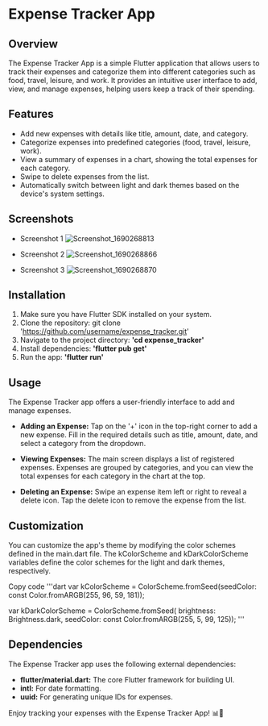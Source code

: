 # Expense Tracker App

## Overview

The Expense Tracker App is a simple Flutter application that allows users to track their expenses and categorize them into different categories such as food, travel, leisure, and work. It provides an intuitive user interface to add, view, and manage expenses, helping users keep a track of their spending.

## Features

- Add new expenses with details like title, amount, date, and category.
- Categorize expenses into predefined categories (food, travel, leisure, work).
- View a summary of expenses in a chart, showing the total expenses for each category.
- Swipe to delete expenses from the list.
- Automatically switch between light and dark themes based on the device's system settings.

## Screenshots

- Screenshot 1
  ![Screenshot_1690268813](https://github.com/Navid-Rahman/Expense-Tracker-Flutter/assets/77515075/82d2b152-5da7-4eac-bbc1-ad40d18a7a6c)

- Screenshot 2
  ![Screenshot_1690268866](https://github.com/Navid-Rahman/Expense-Tracker-Flutter/assets/77515075/450c235f-d619-4f4a-826c-a05a57b1e2d2)

- Screenshot 3
  ![Screenshot_1690268870](https://github.com/Navid-Rahman/Expense-Tracker-Flutter/assets/77515075/8dca7457-0465-477d-8171-24c11a12d146)


## Installation

1. Make sure you have Flutter SDK installed on your system.
2. Clone the repository: git clone 'https://github.com/username/expense_tracker.git'
3. Navigate to the project directory: **'cd expense_tracker'**
4. Install dependencies: **'flutter pub get'**
5. Run the app: **'flutter run'**

## Usage

The Expense Tracker app offers a user-friendly interface to add and manage expenses.

- **Adding an Expense:** Tap on the '+' icon in the top-right corner to add a new expense. Fill in the required details such as title, amount, date, and select a category from the dropdown.

- **Viewing Expenses:** The main screen displays a list of registered expenses. Expenses are grouped by categories, and you can view the total expenses for each category in the chart at the top.

- **Deleting an Expense:** Swipe an expense item left or right to reveal a delete icon. Tap the delete icon to remove the expense from the list.

## Customization

You can customize the app's theme by modifying the color schemes defined in the main.dart file. The kColorScheme and kDarkColorScheme variables define the color schemes for the light and dark themes, respectively.

Copy code
'''dart
var kColorScheme =
ColorScheme.fromSeed(seedColor: const Color.fromARGB(255, 96, 59, 181));

var kDarkColorScheme = ColorScheme.fromSeed(
brightness: Brightness.dark,
seedColor: const Color.fromARGB(255, 5, 99, 125));
'''

## Dependencies

The Expense Tracker app uses the following external dependencies:

- **flutter/material.dart:** The core Flutter framework for building UI.
- **intl:** For date formatting.
- **uuid:** For generating unique IDs for expenses.

Enjoy tracking your expenses with the Expense Tracker App! 📊💸

